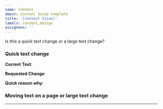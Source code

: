 ```yaml
---
name: Content
about: Content Issue template
title: '[Content Issue]'
labels: content,design
assignees: ''
---
```


Is this a quick text change or a large text change?

### Quick text change

<!-- If information is needed about why this change is being made, please include it. If it’s typo, we don’t need justification.

Page > Section > Component or field label (Breadcrumbs to show where the change needs to be made). Provide a URL if possible. -->

**Current Text**:

**Requested Change**:

**Quick reason why**:

### Moving text on a page or large text change

<!-- If a screenshot or annotated screenshot would be helpful to show context of the request within the app, or to show before and after please include it. This might occur when there is a lot of text changed on one page, or text that is moved into a different area on a page.

If a large amount of text is changed, or text is moved on a page the issue should include at least a quick statement about any decisions or conversations that led to this content being created or changed, a consideration of the source/reference docs (APD templates), regulatory rules, etc. as needed -->

---

<!-- Add additional labels (design, dev, compliance, BUG, etc) and size before submitting. -->
